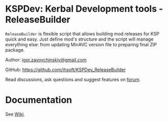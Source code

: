 # KSPDev: Kerbal Development tools - ReleaseBuilder

`ReleaseBuilder` is flexible script that allows building mod releases for KSP quick and easy.
Just define mod's structure and the script will manage everything else: from updating MinAVC
version file to preparing final ZIP package.

Author: igor.zavoychinskiy@gmail.com

GitHub: https://github.com/ihsoft/KSPDev_ReleaseBuilder

Read discussions, ask questions and suggest features on
[forum](http://forum.kerbalspaceprogram.com/index.php?/topic/150786-12-kspdev-logconsole-utils).

# Documentation

See [Wiki](https://github.com/ihsoft/KSPDev_ReleaseBuilder/wiki).
